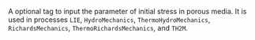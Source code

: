 A optional tag to input the parameter of initial stress in porous media. It is
 used in processes `LIE`, `HydroMechanics`, `ThermoHydroMechanics`,
 `RichardsMechanics`, `ThermoRichardsMechanics`, and `TH2M`.
